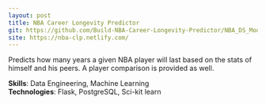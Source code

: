 ```yaml
---
layout: post
title: NBA Career Longevity Predictor
git: https://github.com/Build-NBA-Career-Longevity-Predictor/NBA_DS_Models_DB
site: https://nba-clp.netlify.com/
---
```


Predicts how many years a given NBA player will last based on the stats of himself and his peers. A player comparison is provided as well.

**Skills**: Data Engineering, Machine Learning <br>
**Technologies**: Flask, PostgreSQL, Sci-kit learn
